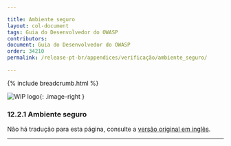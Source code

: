 ```yaml
---

title: Ambiente seguro
layout: col-document
tags: Guia do Desenvolvedor do OWASP
contributors:
document: Guia do Desenvolvedor do OWASP
order: 34210
permalink: /release-pt-br/appendices/verificação/ambiente_seguro/

---
```


{% include breadcrumb.html %}

<style type="text/css">
.image-right {
  height: 180px;
  display: block;
  margin-left: auto;
  margin-right: auto;
  float: right;
}
</style>

![WIP logo](../../../assets/images/dg_wip.png "Trabalho em andamento"){: .image-right }

### 12.2.1 Ambiente seguro

Não há tradução para esta página, consulte a [versão original em inglês][release140201].

----

[release140201]: https://github.com/OWASP/www-project-developer-guide/blob/main/draft/14-appendices/02-verification-dos-donts/01-secure-environment.md
